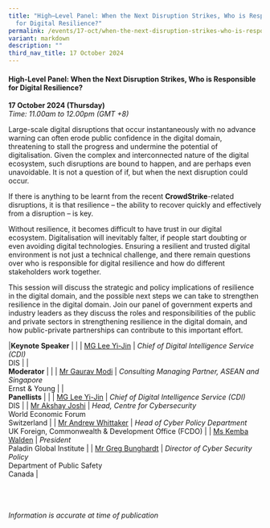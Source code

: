 ```yaml
---
title: "High–Level Panel: When the Next Disruption Strikes, Who is Responsible
  for Digital Resilience?"
permalink: /events/17-oct/when-the-next-disruption-strikes-who-is-responsible-for-digital-resilience/
variant: markdown
description: ""
third_nav_title: 17 October 2024
---
```

#### **High-Level Panel: When the Next Disruption Strikes, Who is Responsible for Digital Resilience?**

**17 October 2024 (Thursday)**  
*Time: 11.00am to 12.00pm (GMT +8)*

Large-scale digital disruptions that occur instantaneously with no advance warning can often erode public confidence in the digital domain, threatening to stall the progress and undermine the potential of digitalisation. Given the complex and interconnected nature of the digital ecosystem, such disruptions are bound to happen, and are perhaps even unavoidable. It is not a question of if, but when the next disruption could occur. 

If there is anything to be learnt from the recent **CrowdStrike**-related disruptions, it is that resilience – the ability to recover quickly and effectively from a disruption – is key. 

Without resilience, it becomes difficult to have trust in our digital ecosystem. Digitalisation will inevitably falter, if people start doubting or even avoiding digital technologies. Ensuring a resilient and trusted digital environment is not just a technical challenge, and there remain questions over who is responsible for digital resilience and how do different stakeholders work together. 

This session will discuss the strategic and policy implications of resilience in the digital domain, and the possible next steps we can take to strengthen resilience in the digital domain. Join our panel of government experts and industry leaders as they discuss the roles and responsibilities of the public and private sectors in strengthening resilience in the digital domain, and how public-private partnerships can contribute to this important effort.

|**Keynote Speaker**          |                                                              |
| [MG Lee Yi-Jin](/speakers/mg-lee-yi-jin/)  | *Chief of Digital Intelligence Service (CDI)* <br>DIS      |
|<br>**Moderator**          |                                                              |
| [Mr Gaurav Modi](/speakers/mr-gaurav-modi/)  | *Consulting Managing Partner, ASEAN and Singapore* <br>Ernst &amp; Young      |
|<br>**Panellists**          |                                                              |
| [MG Lee Yi-Jin](/speakers/mg-lee-yi-jin/)  | *Chief of Digital Intelligence Service (CDI)* <br>DIS      |
| [Mr Akshay Joshi](/speakers/mr-akshay-joshi/)  | *Head, Centre for Cybersecurity* <br>World Economic Forum <br>Switzerland      |
| [Mr Andrew Whittaker](/speakers/mr-andrew-whittaker/)  | *Head of Cyber Policy Department* <br>UK Foreign, Commonwealth &amp; Development Office (FCDO)      |
| [Ms Kemba Walden](/speakers/ms-kemba-walden/)  | *President* <br>Paladin Global Institute      |
| [Mr Greg Bunghardt](/speakers/mr-greg-bunghardt/)  | *Director of Cyber Security Policy* <br>Department of Public Safety <br>Canada      |

<br><br><br>
*Information is accurate at time of publication*